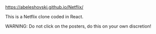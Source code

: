 https://abeleshovski.github.io/Netflix/

This is a Netflix clone coded in React.

WARNING: Do not click on the posters, do this on your own discretion!

